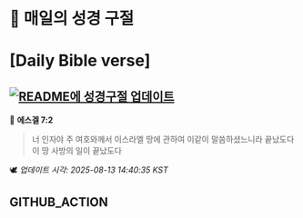 # 🙏 매일의 성경 구절
# [Daily Bible verse]
## [![README에 성경구절 업데이트](https://github.com/DONGSUKA/first_test/actions/workflows/update-readme-bible.yml/badge.svg)](https://github.com/DONGSUKA/first_test/actions/workflows/update-readme-bible.yml)
<!-- START_BIBLE_VERSE -->
📖 **에스겔 7:2**
> 너 인자야 주 여호와께서 이스라엘 땅에 관하여 이같이 말씀하셨느니라 끝났도다 이 땅 사방의 일이 끝났도다

🕊️ _업데이트 시각: 2025-08-13 14:40:35 KST_
  <!-- END_BIBLE_VERSE -->
## GITHUB_ACTION
